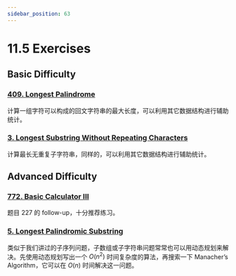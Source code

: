 ```yaml
---
sidebar_position: 63
---
```


# 11.5 Exercises

## Basic Difficulty

### [409. Longest Palindrome](https://leetcode.com/problems/longest-palindrome/)

计算一组字符可以构成的回文字符串的最大长度，可以利用其它数据结构进行辅助统计。

### [3. Longest Substring Without Repeating Characters](https://leetcode.com/problems/longest-substring-without-repeating-characters/)

计算最长无重复子字符串，同样的，可以利用其它数据结构进行辅助统计。


## Advanced Difficulty

### [772. Basic Calculator III](https://leetcode.com/problems/basic-calculator-iii/)

题目 227 的 follow-up，十分推荐练习。

### [5. Longest Palindromic Substring](https://leetcode.com/problems/longest-palindromic-substring/)

类似于我们讲过的子序列问题，子数组或子字符串问题常常也可以用动态规划来解决。先使用动态规划写出一个 $O(n^2)$ 时间复杂度的算法，再搜索一下 Manacher’s Algorithm，它可以在 $O(n)$ 时间解决这一问题。